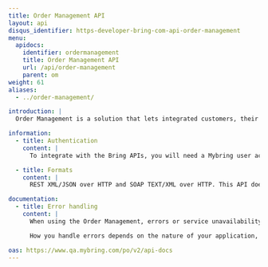 ```yaml
---
title: Order Management API
layout: api
disqus_identifier: https-developer-bring-com-api-order-management
menu:
  apidocs:
    identifier: ordermanagement
    title: Order Management API
    url: /api/order-management
    parent: om
weight: 61
aliases:
  - ../order-management/

introduction: |
  Order Management is a solution that lets integrated customers, their suppliers and Bring exchange order level information across the life cycle of customers' orders. Suppliers can use the API to fetch order details, and to create packaging lists with transport details. Bring collects, structures and enriches the order information with transport and event details, and makes it available to the customer.

information:
  - title: Authentication
    content: |
      To integrate with the Bring APIs, you will need a Mybring user account with an API key. Information about prerequisites and authentication headers can be found on the general API [Getting Started page](/api/).

  - title: Formats
    content: |
      REST XML/JSON over HTTP and SOAP TEXT/XML over HTTP. This API doesn't support JSON for all methods yet. Look in the example section to see which are supported.

documentation:
  - title: Error handling
    content: |
      When using the Order Management, errors or service unavailability can occur, although we do our utmost to prevent any downtime. Thus it is important to use timeouts and other error handling techniques when making requests to the service.

      How you handle errors depends on the nature of your application, but one strategy for handling such situations is by providing a failover if the shipping guide responds with an error or does not respond at all (timeout).

oas: https://www.qa.mybring.com/po/v2/api-docs
---
```

